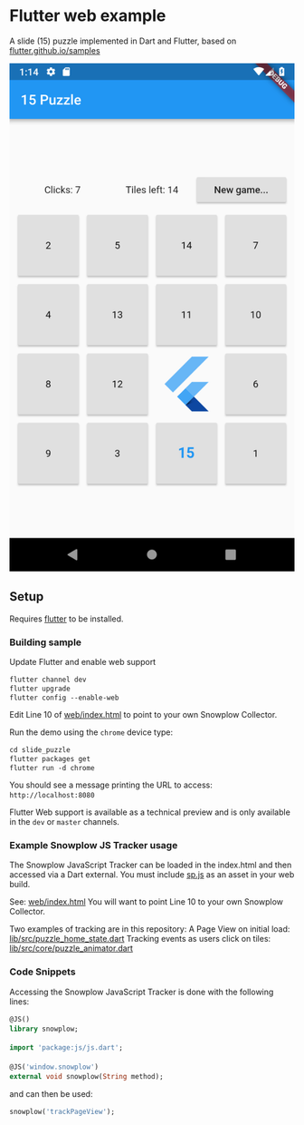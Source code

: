 # Flutter web example

A slide (15) puzzle implemented in Dart and Flutter, based on [flutter.github.io/samples][samples]

![GitHub Logo](docs/screen_shot.png)

## Setup

Requires [flutter][web] to be installed.

### Building sample

Update Flutter and enable web support

```console
flutter channel dev
flutter upgrade
flutter config --enable-web
```

Edit Line 10 of [web/index.html](web/index.html) to point to your own Snowplow Collector.

Run the demo using the `chrome` device type:

```console
cd slide_puzzle
flutter packages get
flutter run -d chrome
```

You should see a message printing the URL to access: `http://localhost:8080`

Flutter Web support is available as a technical preview and is only available in the `dev` or `master` channels.

### Example Snowplow JS Tracker usage

The Snowplow JavaScript Tracker can be loaded in the index.html and then accessed via a Dart external.
You must include [sp.js](https://github.com/snowplow/snowplow-javascript-tracker/releases/) as an asset in your web build.

See: [web/index.html](web/index.html)
You will want to point Line 10 to your own Snowplow Collector.

Two examples of tracking are in this repository:
A Page View on initial load: [lib/src/puzzle_home_state.dart](lib/src/puzzle_home_state.dart)
Tracking events as users click on tiles: [lib/src/core/puzzle_animator.dart](lib/src/core/puzzle_animator.dart)

### Code Snippets

Accessing the Snowplow JavaScript Tracker is done with the following lines:

```dart
@JS()
library snowplow;

import 'package:js/js.dart';

@JS('window.snowplow')
external void snowplow(String method);
```

and can then be used:

```dart
snowplow('trackPageView');
```

[web]: https://flutter.dev/web
[samples]: https://flutter.github.io/samples/
